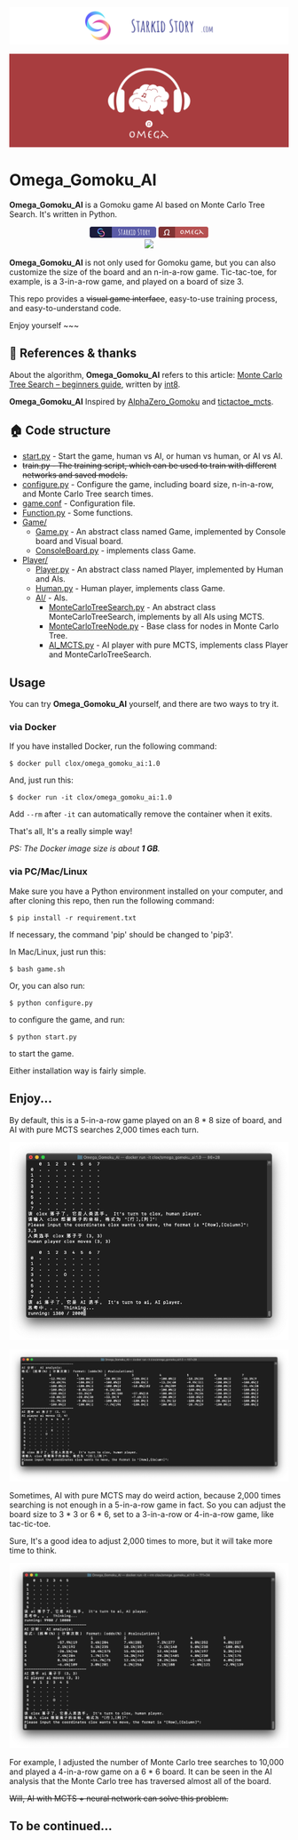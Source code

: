 [![Starkidstory](Image/starkidstory_title.png)](https://starkidstory.com)

![Header](Image/omega_title.png)

# Omega_Gomoku_AI

**Omega_Gomoku_AI** is a Gomoku game AI based on Monte Carlo Tree Search. It's written in Python. 

<p align="center">
<a href="https://starkidstory.com"><img src="Image/star_badge.png" height=20></a>
<img src="Image/omega_badge.png" height=20/>
<br/>
<a href="https://github.com/CLOXnu/Omega_Gomoku_AI/blob/master/README.zh-cn.md"><img src="https://img.shields.io/badge/%E4%B8%AD%E6%96%87-README-blue.svg?style=flat"/></a>
</p>

**Omega_Gomoku_AI** is not only used for Gomoku game, but you can also customize the size of the board and an n-in-a-row game. Tic-tac-toe, for example, is a 3-in-a-row game, and played on a board of size 3.

This repo provides a ~~visual game interface~~, easy-to-use training process, and easy-to-understand code. 

Enjoy yourself ~~~

## 📖 References & thanks

About the algorithm, **Omega_Gomoku_AI** refers to this article: [Monte Carlo Tree Search – beginners guide](https://int8.io/monte-carlo-tree-search-beginners-guide/), written by [int8](https://github.com/int8).

**Omega_Gomoku_AI** Inspired by [AlphaZero_Gomoku](https://github.com/junxiaosong/AlphaZero_Gomoku) and [tictactoe_mcts](https://github.com/zhuliquan/tictactoe_mcts).


## 🏠 Code structure

- [start.py](start.py) - Start the game, human vs AI, or human vs human, or AI vs AI.
- ~~train.py - The training script, which can be used to train with different networks and saved models.~~
- [configure.py](configure.py) - Configure the game, including board size, n-in-a-row, and Monte Carlo Tree search times.
- [game.conf](game.conf) - Configuration file.
- [Function.py](Function.py) - Some functions.
- [Game/](Game/)
  - [Game.py](Game/Game.py) - An abstract class named Game, implemented by Console board and Visual board.
  - [ConsoleBoard.py](Game/ConsoleBoard.py) - implements class Game.
- [Player/](Player/)
  - [Player.py](Player/Player.py) - An abstract class named Player, implemented by Human and AIs.
  - [Human.py](Player/Human.py) - Human player, implements class Game.
  - [AI/](Player/AI/) - AIs.
    - [MonteCarloTreeSearch.py](Player/AI/MonteCarloTreeSearch.py) - An abstract class MonteCarloTreeSearch, implements by all AIs using MCTS.
    - [MonteCarloTreeNode.py](Player/AI/MonteCarloTreeNode.py) - Base class for nodes in Monte Carlo Tree.
    - [AI_MCTS.py](Player/AI/AI_MCTS.py) - AI player with pure MCTS, implements class Player and MonteCarloTreeSearch.
    
    
## Usage

You can try **Omega_Gomoku_AI** yourself, and there are two ways to try it.

### via Docker

If you have installed Docker, run the following command:

```shell
$ docker pull clox/omega_gomoku_ai:1.0
```

And, just run this:

```shell
$ docker run -it clox/omega_gomoku_ai:1.0
```

Add `--rm` after `-it` can automatically remove the container when it exits.

That's all, It's a really simple way!

*PS: The Docker image size is about **1 GB**.*

### via PC/Mac/Linux

Make sure you have a Python environment installed on your computer, and after cloning this repo, then run the following command:

```shell
$ pip install -r requirement.txt
```

If necessary, the command 'pip' should be changed to 'pip3'.

In Mac/Linux, just run this:

```shell
$ bash game.sh
```

Or, you can also run:

```shell
$ python configure.py
```

to configure the game, and run:

```shell
$ python start.py
```

to start the game.

Either installation way is fairly simple.


## Enjoy...

By default, this is a 5-in-a-row game played on an 8 * 8 size of board, and AI with pure MCTS searches 2,000 times each turn.

![AI thinking](Image/AI_thinking.png)

![AI_moves](Image/AI_moves.png)

Sometimes, AI with pure MCTS may do weird action, because 2,000 times searching is not enough in a 5-in-a-row game in fact. So you can adjust the board size to 3 * 3 or 6 * 6, set to a 3-in-a-row or 4-in-a-row game, like tac-tic-toe.

Sure, It's a good idea to adjust 2,000 times to more, but it will take more time to think.

![10000_times](Image/10000_times.png)

For example, I adjusted the number of Monte Carlo tree searches to 10,000 and played a 4-in-a-row game on a 6 * 6 board. It can be seen in the AI analysis that the Monte Carlo tree has traversed almost all of the board.

~~Will, AI with MCTS + neural network can solve this problem.~~


## To be continued...


